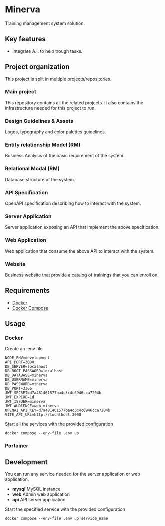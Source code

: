 # Minerva

Training management system solution.

## Key features

- Integrate A.I. to help trough tasks.

## Project organization

This project is split in multiple projects/repositories.

### Main project

This repository contains all the related projects.
It also contains the infrastructure needed for this project to run.

### Design Guidelines & Assets

Logos, typography and color palettes guidelines.

### Entity relationship Model (RM)

Business Analysis of the basic requirement of the system.

### Relational Modal (RM)

Database structure of the system.

### API Specification

OpenAPI specification describing how to interact with the system.

### Server Application

Server application exposing an API that implement the above specification.

### Web Application

Web application that consume the above API to interact with the system.

### Website

Business website that provide a catalog of trainings that you can enroll on.

## Requirements

- [Docker](https://docs.docker.com/get-started/overview/)
- [Docker Compose](https://docs.docker.com/compose/)

## Usage

### Docker

Create an .env file

```properties
NODE_ENV=development
API_PORT=3000
DB_SERVER=localhost
DB_ROOT_PASSWORD=localhost
DB_DATABASE=minerva
DB_USERNAME=minerva
DB_PASSWORD=minerva
DB_PORT=3306
JWT_SECRET=d7a481461577ba4c3c4c6946cca7204b
JWT_EXPIRE=1d
JWT_ISSUER=minerva
JWT_AUDIENCE=web-minerva
OPENAI_API_KEY=d7a481461577ba4c3c4c6946cca7204b
VITE_API_URL=http://localhost:3000
```

Start all the services with the provided configuration

```shell
docker compose --env-file .env up 
```

### Portainer

## Development

You can run any service needed for the server application or web application.

- **mysql** MySQL instance
- **web**  Admin web application
- **api** API server application

Start the specified service with the provided configuration

```shell
docker compose --env-file .env up service_name
```

